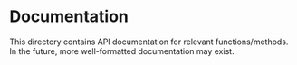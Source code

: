 # Documentation

This directory contains API documentation for relevant functions/methods.
In the future, more well-formatted documentation may exist.